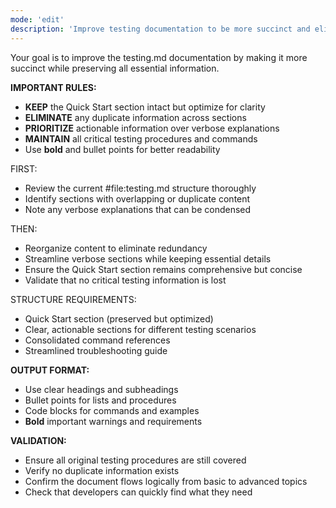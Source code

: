 ```yaml
---
mode: 'edit'
description: 'Improve testing documentation to be more succinct and eliminate duplicates'
---
```


Your goal is to improve the testing.md documentation by making it more succinct while preserving all essential information.

**IMPORTANT RULES:**
- **KEEP** the Quick Start section intact but optimize for clarity
- **ELIMINATE** any duplicate information across sections
- **PRIORITIZE** actionable information over verbose explanations
- **MAINTAIN** all critical testing procedures and commands
- Use **bold** and bullet points for better readability

FIRST:
- Review the current #file:testing.md structure thoroughly
- Identify sections with overlapping or duplicate content
- Note any verbose explanations that can be condensed

THEN:
- Reorganize content to eliminate redundancy
- Streamline verbose sections while keeping essential details
- Ensure the Quick Start section remains comprehensive but concise
- Validate that no critical testing information is lost

STRUCTURE REQUIREMENTS:
- Quick Start section (preserved but optimized)
- Clear, actionable sections for different testing scenarios
- Consolidated command references
- Streamlined troubleshooting guide

**OUTPUT FORMAT:**
- Use clear headings and subheadings
- Bullet points for lists and procedures
- Code blocks for commands and examples
- **Bold** important warnings and requirements

**VALIDATION:**
- Ensure all original testing procedures are still covered
- Verify no duplicate information exists
- Confirm the document flows logically from basic to advanced topics
- Check that developers can quickly find what they need
